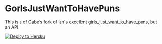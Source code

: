 # GorlsJustWantToHavePuns

This is a of [Gabe]'s fork of Ian's excellent [girls_just_want_to_have_puns],
but an API.

[Gabe]: https://github.com/gabebw/gorls_just_want_to_have_puns
[girls_just_want_to_have_puns]: https://github.com/iancanderson/girls_just_want_to_have_puns

[![Deploy to Heroku](https://www.herokucdn.com/deploy/button.png)](https://heroku.com/deploy)
